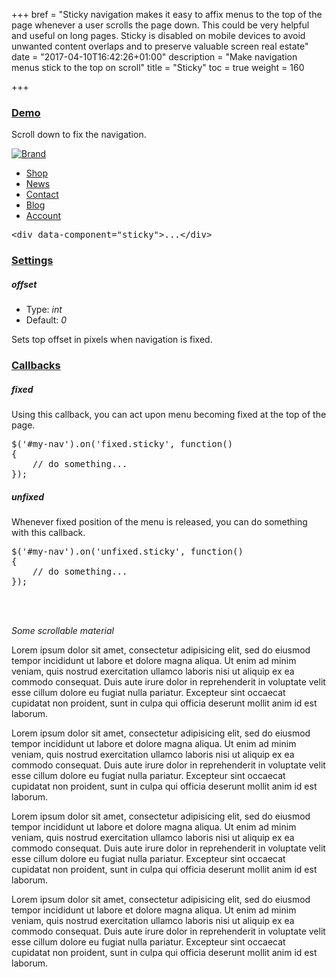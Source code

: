 +++
bref = "Sticky navigation makes it easy to affix menus to the top of the page whenever a user scrolls the page down. This could be very helpful and useful on long pages. Sticky is disabled on mobile devices to avoid unwanted content overlaps and to preserve valuable screen real estate"
date = "2017-04-10T16:42:26+01:00"
description = "Make navigation menus stick to the top on scroll"
title = "Sticky"
toc = true
weight = 160

+++
<h3 class="section-head" id="h-demo"><a href="#h-demo">Demo</a></h3>
<p>Scroll down to fix the navigation.</p>
<div data-component="sticky" id="navbar-demo">
  <div id="navbar-brand">
    <a href=""><img alt="Brand" src="/img/kube/brand.png"></a>
  </div>
  <nav id="navbar-main">
    <ul>
      <li>
        <a href="#">Shop</a>
      </li>
      <li>
        <a href="#">News</a>
      </li>
      <li>
        <a href="#">Contact</a>
      </li>
      <li>
        <a href="#">Blog</a>
      </li>
      <li>
        <a href="#">Account</a>
      </li>
    </ul>
  </nav>
</div>
<pre class="code skip">&lt;<span class="hljs-keyword">div</span> data-component=<span class="hljs-string">"sticky"</span>&gt;...&lt;/<span class="hljs-keyword">div</span>&gt;
</pre>
<h3 class="section-head" id="h-settings"><a href="#h-settings">Settings</a></h3>
<h5>offset</h5>
<ul>
  <li>Type: <var>int</var></li>
  <li>Default: <var>0</var></li>
</ul>
<p>Sets top offset in pixels when navigation is fixed.</p>
<h3 class="section-head" id="h-callbacks"><a href="#h-callbacks">Callbacks</a></h3>
<h5>fixed</h5>
<p>Using this callback, you can act upon menu becoming fixed at the top of the page.</p>
<pre class="code skip">$(<span class="hljs-string">'#my-nav'</span>).on(<span class="hljs-string">'fixed.sticky'</span>, <span class="hljs-function"><span class="hljs-keyword">function</span>(<span class="hljs-params"></span>)
</span>{
    <span class="hljs-comment">// do something...</span>
});
</pre>
<h5>unfixed</h5>
<p>Whenever fixed position of the menu is released, you can do something with this callback.</p>
<pre class="code skip">$(<span class="hljs-string">'#my-nav'</span>).on(<span class="hljs-string">'unfixed.sticky'</span>, <span class="hljs-function"><span class="hljs-keyword">function</span>(<span class="hljs-params"></span>)
</span>{
    <span class="hljs-comment">// do something...</span>
});
</pre><br>
<br>
<p><em>Some scrollable material</em></p>
<p>Lorem ipsum dolor sit amet, consectetur adipisicing elit, sed do eiusmod tempor incididunt ut labore et dolore magna aliqua. Ut enim ad minim veniam, quis nostrud exercitation ullamco laboris nisi ut aliquip ex ea commodo consequat. Duis aute irure dolor in reprehenderit in voluptate velit esse cillum dolore eu fugiat nulla pariatur. Excepteur sint occaecat cupidatat non proident, sunt in culpa qui officia deserunt mollit anim id est laborum.</p>
<p>Lorem ipsum dolor sit amet, consectetur adipisicing elit, sed do eiusmod tempor incididunt ut labore et dolore magna aliqua. Ut enim ad minim veniam, quis nostrud exercitation ullamco laboris nisi ut aliquip ex ea commodo consequat. Duis aute irure dolor in reprehenderit in voluptate velit esse cillum dolore eu fugiat nulla pariatur. Excepteur sint occaecat cupidatat non proident, sunt in culpa qui officia deserunt mollit anim id est laborum.</p>
<p>Lorem ipsum dolor sit amet, consectetur adipisicing elit, sed do eiusmod tempor incididunt ut labore et dolore magna aliqua. Ut enim ad minim veniam, quis nostrud exercitation ullamco laboris nisi ut aliquip ex ea commodo consequat. Duis aute irure dolor in reprehenderit in voluptate velit esse cillum dolore eu fugiat nulla pariatur. Excepteur sint occaecat cupidatat non proident, sunt in culpa qui officia deserunt mollit anim id est laborum.</p>
<p>Lorem ipsum dolor sit amet, consectetur adipisicing elit, sed do eiusmod tempor incididunt ut labore et dolore magna aliqua. Ut enim ad minim veniam, quis nostrud exercitation ullamco laboris nisi ut aliquip ex ea commodo consequat. Duis aute irure dolor in reprehenderit in voluptate velit esse cillum dolore eu fugiat nulla pariatur. Excepteur sint occaecat cupidatat non proident, sunt in culpa qui officia deserunt mollit anim id est laborum.</p>
